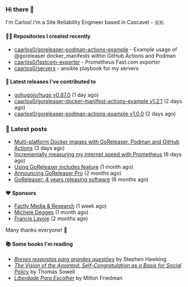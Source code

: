 ### Hi there 👋

I'm Carlos! I'm a Site Reliability Engineer based in Cascavel - 🇧🇷.

#### 👨‍💻 Repositories I created recently
- [caarlos0/goreleaser-podman-actions-example](https://github.com/caarlos0/goreleaser-podman-actions-example) - Example usage of @goreleaser docker_manifests within GitHub Actions and Podman
- [caarlos0/fastcom-exporter](https://github.com/caarlos0/fastcom-exporter) - Prometheus Fast.com exporter
- [caarlos0/servers](https://github.com/caarlos0/servers) - ansible playbook for my servers

#### 🚀 Latest releases I've contributed to


- [gohugoio/hugo v0.87.0](https://github.com/gohugoio/hugo/releases/tag/v0.87.0) (1 day ago)
- [caarlos0/goreleaser-docker-manifest-actions-example v1.2.1](https://github.com/caarlos0/goreleaser-docker-manifest-actions-example/releases/tag/v1.2.1) (2 days ago)
- [caarlos0/goreleaser-podman-actions-example v1.0.0](https://github.com/caarlos0/goreleaser-podman-actions-example/releases/tag/v1.0.0) (2 days ago)

### 📄 Latest posts
- [Multi-platform Docker images with GoReleaser, Podman and GitHub Actions](https://carlosbecker.com/posts/goreleaser-actions-podman/) (3 days ago)
- [Incrementally measuring my internet speed with Prometheus](https://carlosbecker.com/posts/speedtest-prometheus/) (6 days ago)
- [Using GoReleaser includes feature](https://carlosbecker.com/posts/goreleaser-includes/) (1 month ago)
- [Announcing GoReleaser Pro](https://carlosbecker.com/posts/goreleaser-pro/) (2 months ago)
- [GoReleaser: 4 years releasing software](https://carlosbecker.com/posts/goreleaser-4-years/) (6 months ago)

#### ❤️ Sponsors
- [Factly Media &amp; Research](https://github.com/factly) (1 week ago)
- [Michele Degges](https://github.com/mdeggies) (1 month ago)
- [Francis Lavoie](https://github.com/francislavoie) (2 months ago)

Many thanks everyone! 🙏

#### 📚 Some books I'm reading
- _[Breves respostas para grandes questões](https://www.goodreads.com/book/show/42396389-breves-respostas-para-grandes-quest-es)_ by Stephen Hawking
- _[The Vision of the Anointed: Self-Congratulation as a Basis for Social Policy](https://www.goodreads.com/book/show/3044.The_Vision_of_the_Anointed)_ by Thomas Sowell
- _[Liberdade Para Escolher](https://www.goodreads.com/book/show/17238591-liberdade-para-escolher)_ by Milton Friedman
